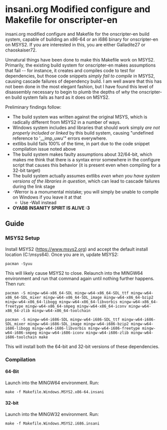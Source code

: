 # insani.org Modified configure and Makefile for onscripter-en
insani.org modified configure and Makefile for the onscripter-en build system, capable of building an x86-64 or an i686 binary for onscripter-en on MSYS2.  If you are interested in this, you are either Galladite27 or chaoskaiser72.

Unnatural things have been done to make this Makefile work on MSYS2.  Primarily, the existing build system for onscripter-en makes assumptions that fail -- for instance, it creates and compiles code to test for dependencies, but those code snippets *simply fail to compile* in MSYS2, causing cascade failures of dependency build.  I am well aware that this has not been done in the most elegant fashion, but I have found this level of disassembly necessary to begin to plumb the depths of *why* the onscripter-en build system fails as hard as it does on MSYS2.

Preliminary findings follow:

- The build system was written against the original MSYS, which is radically different from MSYS2 in a number of ways.
- Windows system includes and libraries that should work simply *are not properly included or linked* by this build system, causing "undefined reference to '__imp_uwu'" errors everywhere.
- extlibs build fails 100% of the time, in part due to the code snippet compilation issue noted above
- The build system makes faulty assumptions about 32/64-bit, which makes me think that there is a syntax error somewhere in the configure script that causes this behavior (it is present even when compiling for a 32-bit target)
- The build system actually assumes extlibs *even when you have system versions of the libraries in question*, which can lead to cascade failures during the link stage
- -Werror is a monumental mistake; you will simply be unable to compile on Windows if you leave it at that
  - Use -Wall instead
- **OYABB INSANITY SPIRIT IS ALIVE :3**

## Guide
### MSYS2 Setup
Install MSYS2 (https://www.msys2.org) and accept the default install location (C:\msys64).  Once you are in, update MSYS2:

```pacman -Syuu```

This will likely cause MSYS2 to close.  Relaunch into the MINGW64 environment 
and run that command again until nothing further happens.  Then run:

```pacman -S mingw-w64-x86_64-SDL mingw-w64-x86_64-SDL_ttf mingw-w64-x86_64-SDL_mixer mingw-w64-x86_64-SDL_image mingw-w64-x86_64-bzip2 mingw-w64-x86_64-libogg mingw-w64-x86_64-libvorbis mingw-w64-x86_64-freetype mingw-w64-x86_64-smpeg mingw-w64-x86_64-iconv mingw-w64-x86_64-zlib mingw-w64-x86_64-toolchain```

```pacman -S mingw-w64-i686-SDL mingw-w64-i686-SDL_ttf mingw-w64-i686-SDL_mixer mingw-w64-i686-SDL_image mingw-w64-i686-bzip2 mingw-w64-i686-libogg mingw-w64-i686-libvorbis mingw-w64-i686-freetype mingw-w64-i686-smpeg mingw-w64-i686-iconv mingw-w64-i686-zlib mingw-w64-i686-toolchain make```

This will install both the 64-bit and 32-bit versions of these dependencies.

### Compilation

#### 64-Bit
Launch into the MINGW64 environment.  Run:

```make -f Makefile.Windows.MSYS2.x86-64.insani```

#### 32-bit
Launch into the MINGW32 environment.  Run:

```make -f Makefile.Windows.MSYS2.i686.insani```
